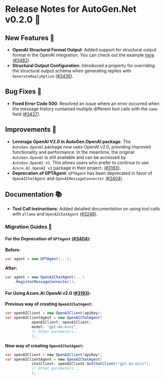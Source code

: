 # Release Notes for AutoGen.Net v0.2.0 🚀

## New Features 🌟
- **OpenAI Structural Format Output**: Added support for structural output format in the OpenAI integration. You can check out the example [here](https://github.com/microsoft/autogen/blob/main/dotnet/samples/AutoGen.OpenAI.Sample/Structural_Output.cs) ([#3482](https://github.com/microsoft/autogen/issues/3482)).
- **Structural Output Configuration**: Introduced a property for overriding the structural output schema when generating replies with `GenerateReplyOption` ([#3436](https://github.com/microsoft/autogen/issues/3436)).

## Bug Fixes 🐛
- **Fixed Error Code 500**: Resolved an issue where an error occurred when the message history contained multiple different tool calls with the `name` field ([#3437](https://github.com/microsoft/autogen/issues/3437)).

## Improvements 🔧
- **Leverage OpenAI V2.0 in AutoGen.OpenAI  package**: The `AutoGen.OpenAI` package now uses OpenAI v2.0, providing improved functionality and performance. In the meantime, the original `AutoGen.OpenAI` is still available and can be accessed by `AutoGen.OpenAI.V1`. This allows users who prefer to continue to use `Azure.AI.OpenAI v1` package in their project. ([#3193](https://github.com/microsoft/autogen/issues/3193)).
- **Deprecation of GPTAgent**: `GPTAgent` has been deprecated in favor of `OpenAIChatAgent` and `OpenAIMessageConnector` ([#3404](https://github.com/microsoft/autogen/issues/3404)).

## Documentation 📚
- **Tool Call Instructions**: Added detailed documentation on using tool calls with `ollama` and `OpenAIChatAgent` ([#3248](https://github.com/microsoft/autogen/issues/3248)).

### Migration Guides 🔄

#### For the Deprecation of `GPTAgent` ([#3404](https://github.com/microsoft/autogen/issues/3404)):
**Before:**
```csharp
var agent = new GPTAgent(...);
```
**After:**
```csharp
var agent = new OpenAIChatAgent(...)
    .RegisterMessageConnector();
```

#### For Using Azure.AI.OpenAI v2.0 ([#3193](https://github.com/microsoft/autogen/issues/3193)):
**Previous way of creating `OpenAIChatAgent`:**
```csharp
var openAIClient = new OpenAIClient(apiKey);
var openAIClientAgent = new OpenAIChatAgent(
            openAIClient: openAIClient,
            model: "gpt-4o-mini",
            // Other parameters...
            );
```

**New way of creating `OpenAIChatAgent`:**
```csharp
var openAIClient = new OpenAIClient(apiKey);
var openAIClientAgent = new OpenAIChatAgent(
            chatClient: openAIClient.GetChatClient("gpt-4o-mini"),
            // Other parameters...
            );
```